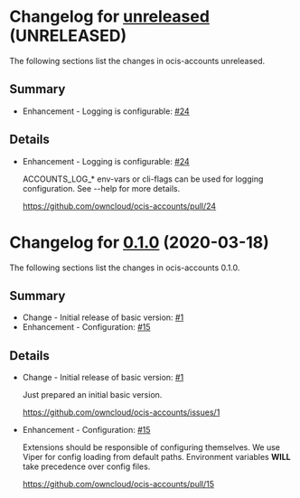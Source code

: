 # Changelog for [unreleased] (UNRELEASED)

The following sections list the changes in ocis-accounts unreleased.

[unreleased]: https://github.com/owncloud/ocis-accounts/compare/v0.1.0...master

## Summary

* Enhancement - Logging is configurable: [#24](https://github.com/owncloud/ocis-accounts/pull/24)

## Details

* Enhancement - Logging is configurable: [#24](https://github.com/owncloud/ocis-accounts/pull/24)

   ACCOUNTS_LOG_* env-vars or cli-flags can be used for logging configuration. See --help for
   more details.

   https://github.com/owncloud/ocis-accounts/pull/24

# Changelog for [0.1.0] (2020-03-18)

The following sections list the changes in ocis-accounts 0.1.0.

[0.1.0]: https://github.com/owncloud/ocis-accounts/compare/500e303cb544ed93d84153f01219d77eeee44929...v0.1.0

## Summary

* Change - Initial release of basic version: [#1](https://github.com/owncloud/ocis-accounts/issues/1)
* Enhancement - Configuration: [#15](https://github.com/owncloud/ocis-accounts/pull/15)

## Details

* Change - Initial release of basic version: [#1](https://github.com/owncloud/ocis-accounts/issues/1)

   Just prepared an initial basic version.

   https://github.com/owncloud/ocis-accounts/issues/1


* Enhancement - Configuration: [#15](https://github.com/owncloud/ocis-accounts/pull/15)

   Extensions should be responsible of configuring themselves. We use Viper for config loading
   from default paths. Environment variables **WILL** take precedence over config files.

   https://github.com/owncloud/ocis-accounts/pull/15

